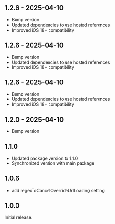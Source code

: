 ## 1.2.6 - 2025-04-10

* Bump version
* Updated dependencies to use hosted references
* Improved iOS 18+ compatibility

## 1.2.6 - 2025-04-10

* Bump version
* Updated dependencies to use hosted references
* Improved iOS 18+ compatibility

## 1.2.6 - 2025-04-10

* Bump version
* Updated dependencies to use hosted references
* Improved iOS 18+ compatibility

## 1.2.0 - 2025-04-10

* Bump version

## 1.1.0

* Updated package version to 1.1.0
* Synchronized version with main package

## 1.0.6

* add regexToCancelOverrideUrlLoading setting


## 1.0.0

Initial release.
